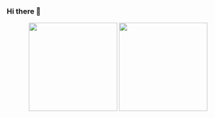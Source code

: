 ### Hi there 👋

<!--
**tyzhou0910/tyzhou0910** is a ✨ _special_ ✨ repository because its `README.md` (this file) appears on your GitHub profile.

Here are some ideas to get you started:

- 🔭 I’m currently working on ...
- 🌱 I’m currently learning ...
- 👯 I’m looking to collaborate on ...
- 🤔 I’m looking for help with ...
- 💬 Ask me about ...
- 📫 How to reach me: ...
- 😄 Pronouns: ...
- ⚡ Fun fact: ...
-->

</div>

<p align="center">
  <img height="200" src="https://github-readme-stats-inky-two-14.vercel.app/api?username=tyzhou0910&show_icons=true&theme=dracula&include_all_commits=true" />
  <img height="200" src="https://github-readme-stats-inky-two-14.vercel.app/api/top-langs/?username=tyzhou0910&theme=dracula&show_icons=true" />
</p>
<div align="center">
